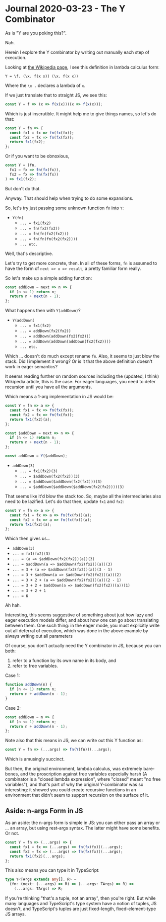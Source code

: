 Journal 2020-03-23 - The Y Combinator
========

As is "Y are you poking this?".

Nah.

Herein I explore the Y combinator by writing out manually each step of execution.

Looking at [the Wikipedia page](https://en.wikipedia.org/wiki/Fixed-point_combinator#Y_combinator), I see this definition in lambda calculus form:

```
Y = \f. (\x. f(x x)) (\x. f(x x))
```

Where the `\x .` declares a lambda of `x`.

If we just translate that to straight JS, we see this:

```js
const Y = f => (x => f(x(x)))(x => f(x(x)));
```

Which is just inscrutible.  It might help me to give things names, so let's do that:

```js
const Y = fn => {
  const fx1 = fx => fn(fx(fx));
  const fx2 = fx => fn(fx(fx));
  return fx1(fx2);
};
```

Or if you want to be obnoxious,

```js
const Y = (fn,
  fx1 = fx => fn(fx(fx)),
  fx2 = fx => fn(fx(fx))
) => fx1(fx2);
```

But don't do that.

Anyway.  That should help when trying to do some expansions.

So, let's try just passing some unknown function `fn` into `Y`:

- `Y(fn)`
    - `... = fx1(fx2)`
    - `... = fn(fx2(fx2))`
    - `... = fn(fn(fx2(fx2)))`
    - `... = fn(fn(fn(fx2(fx2))))`
    - `... etc.`

Well, that's descriptive.

Let's try to get more concrete, then.  In all of these forms, `fn` is assumed to have the form of `next => x => result`, a pretty familiar form really.

So let's make up a simple adding function:

```js
const addDown = next => n => {
  if (n <= 1) return n;
  return n + next(n - 1);
};
```

What happens then with `Y(addDown)`?

- `Y(addDown)`
    - `... = fx1(fx2)`
    - `... = addDown(fx2(fx2))`
    - `... = addDown(addDown(fx2(fx2)))`
    - `... = addDown(addDown(addDown(fx2(fx2))))`
    - `... etc.`

Which ... doesn't do much except rename `fn`.  Also, it seems to just blow the stack.  Did I implement it wrong?  Or is it that the above definition doesn't work in eager semantics?

It seems reading further on random sources including the (updated, I think) Wikipedia article, this is the case.  For eager languages, you need to defer recursion until you have all the arguments.

Which means a 1-arg implementation in JS would be:

```js
const Y = fn => a => {
  const fx1 = fx => fn(fx(fx));
  const fx2 = fx => fn(fx(fx));
  return fx1(fx2)(a);
};

const $addDown = next => n => {
  if (n <= 1) return n;
  return n + next(n - 1);
};

const addDown = Y($addDown);
```

- `addDown(3)`
    - `... = fx1(fx2)(3)`
    - `... = $addDown(fx2(fx2))(3)`
    - `... = $addDown($addDown(fx2(fx2)))(3)`
    - `... = $addDown($addDown($addDown(fx2(fx2))))(3)`

That seems like it'd blow the stack too.  So, maybe all the intermediaries also need to be lazified.  Let's do that then, update `fx1` and `fx2`:

```js
const Y = fn => a => {
  const fx1 = fx => a => fn(fx(fx))(a);
  const fx2 = fx => a => fn(fx(fx))(a);
  return fx1(fx2)(a);
};
```

Which then gives us...

- `addDown(3)`
- `... = fx1(fx2)(3)`
- `... = (a => $addDown(fx2(fx2))(a))(3)`
- `... = $addDown(a => $addDown(fx2(fx2))(a))(3)`
- `... = 3 + (a => $addDown(fx2(fx2))(a))(3 - 1)`
- `... = 3 + $addDown(a => $addDown(fx2(fx2))(a))(2)`
- `... = 3 + 2 + (a => $addDown(fx2(fx2))(a))(2 - 1)`
- `... = 3 + 2 + $addDown(a => $addDown(fx2(fx2))(a))(1)`
- `... = 3 + 2 + 1`
- `... = 6`

Ah hah.

Interesting, this seems suggestive of something about just how lazy and eager execution models differ, and about how one can go about translating between them.  One such thing: in the eager mode, you must explicitly write out all deferral of execution, which was done in the above example by always writing out all parameters

Of course, you don't actually need the Y combinator in JS, because you can both:

1. refer to a function by its own name in its body, and
2. refer to free variables.

Case 1:

```js
function addDown(n) {
  if (n <= 1) return n;
  return n + addDown(n - 1);
}
```

Case 2:

```js
const addDown = n => {
  if (n <= 1) return n;
  return n + addDown(n - 1);
};
```

Note also that this means in JS, we can write out this Y function as:

```js
const Y = fn => (...args) => fn(Y(fn))(...args);
```

Which is amusingly succinct.

But then, the original environment, lambda calculus, was extremely bare-bones, and the proscription against free variables especially harsh (A combinator is a "closed lambda expression", where "closed" meant "no free variables"), and that's part of why the original Y-combinator was so interesting: it showed you could create recursive functions in an environment that didn't seem to support recursion on the surface of it.



## Aside: n-args Form in JS

As an aside: the n-args form is simple in JS: you can either pass an array or ... an array, but using rest-args syntax.  The latter might have some benefits.  Or not.

```js
const Y = fn => (...args) => {
  const fx1 = fx => (...args) => fn(fx(fx))(...args);
  const fx2 = fx => (...args) => fn(fx(fx))(...args);
  return fx1(fx2)(...args);
};
```

This also means you can type it in TypeScript:

```typescript
type Y<TArgs extends any[], R> =
  (fn: (next: (...args) => R) => (...args: TArgs) => R) =>
    (...args: TArgs) => R;
```

If you're thinking "that's a tuple, not an array", then you're right.  But while many languages and TypeScript's type system have a notion of tuples, JS doesn't, and TypeScript's tuples are just fixed-length, fixed-element-type JS arrays.
